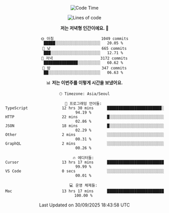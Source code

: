 <div align='center'>
 
<!--START_SECTION:waka-->
![Code Time](http://img.shields.io/badge/Code%20Time-4%2C645%20hrs%2053%20mins-blue)

![Lines of code](https://img.shields.io/badge/%EC%A0%80%EB%8A%94%20%EC%97%AC%ED%83%9C%EA%B9%8C%EC%A7%80%20-2.1%20million%20%EC%A4%84%EC%9D%98%20%EC%BD%94%EB%93%9C%EB%A5%BC%20%EC%9E%91%EC%84%B1%ED%96%88%EC%96%B4%EC%9A%94.-blue)

**저는 저녁형 인간이에요. 🦉** 

```text
🌞 아침                     1049 commits        █████░░░░░░░░░░░░░░░░░░░░   20.05 % 
🌆 낮　                     665 commits         ███░░░░░░░░░░░░░░░░░░░░░░   12.71 % 
🌃 저녁                     3172 commits        ███████████████░░░░░░░░░░   60.62 % 
🌙 밤　                     347 commits         ██░░░░░░░░░░░░░░░░░░░░░░░   06.63 % 
```


📊 **저는 이번주를 이렇게 시간을 보냈어요.** 

```text
🕑︎ Timezone: Asia/Seoul

💬 프로그래밍 언어들: 
TypeScript               12 hrs 30 mins      ████████████████████████░   94.19 % 
HTTP                     22 mins             █░░░░░░░░░░░░░░░░░░░░░░░░   02.86 % 
JSON                     18 mins             █░░░░░░░░░░░░░░░░░░░░░░░░   02.29 % 
Other                    2 mins              ░░░░░░░░░░░░░░░░░░░░░░░░░   00.31 % 
GraphQL                  2 mins              ░░░░░░░░░░░░░░░░░░░░░░░░░   00.26 % 

🔥 에디터들: 
Cursor                   13 hrs 17 mins      █████████████████████████   99.99 % 
VS Code                  0 secs              ░░░░░░░░░░░░░░░░░░░░░░░░░   00.01 % 

💻 운영 체제들: 
Mac                      13 hrs 17 mins      █████████████████████████   100.00 % 
```


 Last Updated on 30/09/2025 18:43:58 UTC
<!--END_SECTION:waka-->
 </div>
<!---
Emewjin/Emewjin is a ✨ special ✨ repository because its `README.md` (this file) appears on your GitHub profile.
You can click the Preview link to take a look at your changes.
--->
